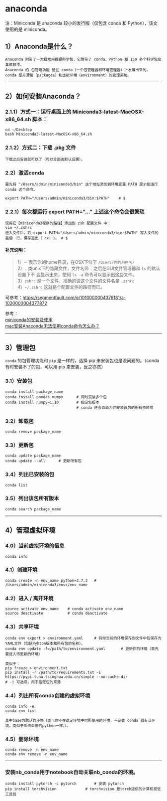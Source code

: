 # anaconda

注：Miniconda 是 anaconda 较小的发行版（仅包含 conda 和 Python），该文使用的是 miniconda。


## 1）Anaconda是什么？

    Anaconda 附带了一大批常用数据科学包，它附带了 conda、Python 和 150 多个科学包及其依赖项。
    Anaconda 的 包管理功能 是在 conda（一个包管理器和环境管理器）上发展出来的。
    conda 是开源包（packages）和虚拟环境（environment）的管理系统。

---

## 2）如何安装Anaconda？

### 2.1.1）方式一：运行桌面上的 Miniconda3-latest-MacOSX-x86_64.sh 脚本：
    
    cd ~/Desktop  
    bash Miniconda3-latest-MacOSX-x86_64.sh 
    
### 2.1.2）方式二：下载 .pkg 文件

    下载之后安装就可以了（可以全部选默认设置）。

### 2.2）激活conda

    要先将 "/Users/admin/miniconda3/bin" 这个地址添加到环境变量 PATH 里才能运行 conda 这个命令。
    
    export PATH="/Users/admin/miniconda3/bin:$PATH"    # $

### 2.2.1）每次都运行 export PATH="..." 上述这个命令会很繁琐

    现将它【miniconda3程序的路径】添加到 zsh 配置文件 中：
    vim ~/.zshrc 
    进入文件后，将 export PATH="/Users/admin/miniconda3/bin:$PATH" 写入文件的最后一行，保存退出（ :x! ）。 # $

   #### 补充说明：
   >1）`～`  表示你的home目录，在OSX下位于 `/Users/你的用户名/`  
   >2）`.`   类unix下的隐藏文件，文件名带 `.` 之后在GUI文件管理器和 `ls` 的默认设置下不 会显示出来，使用 `ls -a` 命令可以显示出这些文件。  
   >3）`zshrc`  是一个文件，准确的说这个文件的文件名是 `.zshrc`  
   >4）`~/.zshrc`  这就是个配置文件的路径而已。  

可参考：https://segmentfault.com/q/1010000004376181/a-1020000004377872 


参考：  
[miniconda的安装及使用](https://blog.csdn.net/weixin_42066885/article/details/80323173)  
[mac安装Anaconda无法使用conda命令怎么办？](https://zhuanlan.zhihu.com/p/61717000)

---

## 3）管理包
	
   ```conda``` 的包管理功能和 ```pip``` 是一样的，选择 pip 来安装包也是没问题的。（conda 有时安装不了的包，可以用 pip 来安装，反之亦然）

### 3.1）安装包

    conda install package_name		   
	conda install pandas numpy		# 同时安装多个包
	conda install numpy=1.10	    # 指定包版本
			   						# conda 还会自动为你安装该包的所有依赖项

### 3.2）卸载包

    conda remove package_name

### 3.3）更新包
		
    conda update package_name
    conda update --all	 	# 更新所有包

### 3.4）列出已安装的包
	
    conda list

### 3.5）列出该包所有版本
	
    conda search package_name

---

## 4）管理虚拟环境

### 4.0）当前虚拟环境的信息

    conda info

### 4.1）创建环境
	
    conda create -n env_name python=3.7.3	# /Users/admin/miniconda3/envs/env_name

### 4.2）进入 / 离开环境
	
    source activate env_name    # conda activate env_name
	source deactivate           # conda deactivate

### 4.3）共享环境
	
    conda env export > environment.yaml		# 将你当前的环境保存到文件中包保存为YAML文件（包括Pyhton版本和所有包的名称）。
	conda env update -f=/path/to/environment.yaml		# 更新你的环境（首先要进入待更新的环境）
		
    类似于：
	pip freeze > environment.txt
	pip install -r /path/to/requirements.txt -i https://pypi.tuna.tsinghua.edu.cn/simple --no-cache-dir	                 # -i 可选项，用于指定包的来源

### 4.4）列出所有conda创建的虚拟环境
	
    conda info -e
	conda env list

	其中base为默认的环境（即当你不在选定环境中时所使用的环境，一安装 conda 就有该环境，类似于系统自带的python一样。）。

### 4.5）删除环境

    conda remove -n env_name
	conda env remove -n env_name

---

### 安装nb_conda用于notebook自动关联nb_conda的环境。


    conda install pytorch -c pytorch		# 安装 pytorch
    pip install torchvision				# torchvision 是torch提供的计算机视觉工具包

